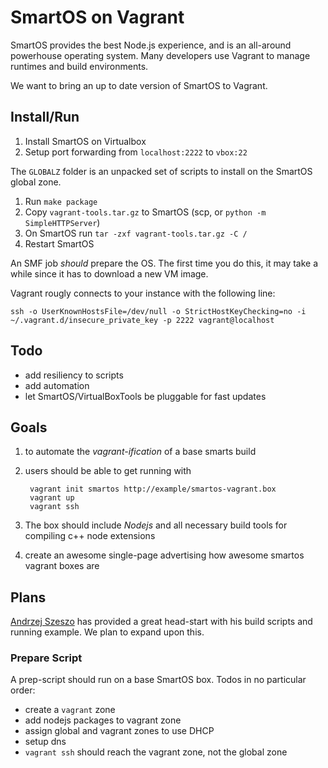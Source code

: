 # SmartOS on Vagrant

SmartOS provides the best Node.js experience, and is an all-around powerhouse operating system.
Many developers use Vagrant to manage runtimes and build environments.

We want to bring an up to date version of SmartOS to Vagrant.

## Install/Run

1. Install SmartOS on Virtualbox
2. Setup port forwarding from `localhost:2222` to `vbox:22`

The `GLOBALZ` folder is an unpacked set of scripts to install on the SmartOS global zone.

1. Run `make package`
2. Copy `vagrant-tools.tar.gz` to SmartOS (scp, or `python -m SimpleHTTPServer`)
3. On SmartOS run `tar -zxf vagrant-tools.tar.gz -C /`
4. Restart SmartOS

An SMF job *should* prepare the OS. 
The first time you do this, it may take a while since it has to download a new VM image.

Vagrant rougly connects to your instance with the following line:

```
ssh -o UserKnownHostsFile=/dev/null -o StrictHostKeyChecking=no -i ~/.vagrant.d/insecure_private_key -p 2222 vagrant@localhost
```

## Todo

- add resiliency to scripts
- add automation
- let SmartOS/VirtualBoxTools be pluggable for fast updates

## Goals

1. to automate the *vagrant-ification* of a base smarts build
2. users should be able to get running with

		vagrant init smartos http://example/smartos-vagrant.box
		vagrant up
		vagrant ssh
	
3. The box should include *Nodejs* and all necessary build tools for compiling c++ node extensions
4. create an awesome single-page advertising how awesome smartos vagrant boxes are

## Plans

[Andrzej Szeszo](https://twitter.com/aszeszo) has provided a great head-start with his build scripts and running example.
We plan to expand upon this.

### Prepare Script

A prep-script should run on a base SmartOS box. Todos in no particular order:

- create a `vagrant` zone
- add nodejs packages to vagrant zone
- assign global and vagrant zones to use DHCP
- setup dns
- `vagrant ssh` should reach the vagrant zone, not the global zone

